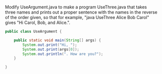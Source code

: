 Modify UseArgument.java to make a program UseThree.java that takes three names and prints out a proper sentence with the names in the reverse of the order given, so that for example, "java UseThree Alice Bob Carol" gives "Hi Carol, Bob, and Alice.".
```java
public class UseArgument {

    public static void main(String[] args) {
        System.out.print("Hi, ");
        System.out.print(args[0]);
        System.out.println(". How are you?");
    }

}
```
